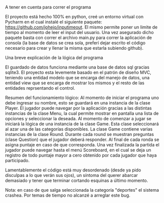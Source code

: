 A tener en cuenta para correr el programa

El proyecto está hecho 100% en python, creé un entorno virtual con Pycharm en el cual instalé el siguiente paquete: https://github.com/johejo/inputimeout.
El mismo permite poner un limite de tiempo al momento de leer el input del usuario. Una vez asegurado dicho paquete basta con correr el archivo main.py para correr la aplicación de consola (la base de datos se crea sola, preferí dejar escrito el código necesario para crear y llenar la misma que estarla subiendo github). 

Una breve explicación de la lógica del programa

El guardado de datos funciona mediante una base de datos sql gracias sqlite3.
El proyecto esta levemente basado en el patrón de diseño MVC, teniendo una entidad modelo que se encarga del manejo de datos, una entidad view  que se encarga de mostrar los mismos y el resto de las entidades reprsentando el control. 

Resumen del funcionamiento lógico: Al momento de iniciar el programa uno debe ingresar su nombre, esto se guardará en una instancia de la clase Player. El jugador puede navegar por la aplicación gracias a las distintas instancias de la clase Menu, la cual permite mostrar en pantalla una lista de opciones y seleccionar la deseada. Al momento de comenzar a jugar se iniciará la lógica de una instancia de la clase Game. Esta clase seleccionará al azar una de las categorías disponibles. La clase Game contiene varias instancias de la clase Round. Durante cada round se muestran preguntas (clase Question) que el jugador deberá responder. Al final de cada ronda se asigna puntaje en caso de que corresponda. Una vez finalizada la partida el jugador puede navegar hasta el menú Scoreboard, en el cual se deja un registro de todo puntaje mayor a cero obtenido por cada jugador que haya participado.

Lamentablemente el código está muy desordenado (desde ya pido disculpas a lo que verán sus ojos), un síntoma del querer abarcar demasiado y tener que terminar cortando esquinas a último momento.

Nota: en caso de que salga seleccionada la categoría "deportes" el sistema crashea. Por temas de tiempo no alcanzé a arreglar este bug.
